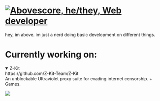# [![Abovescore, he/they, Web developer](https://readme-typing-svg.demolab.com?font=Fira+Code&pause=1000&width=435&lines=Abovescore;he%2Fthey;Web+developer)](https://git.io/typing-svg)
hey, im above.
im just a nerd doing basic development on different things.

# Currently working on:
<details open>
<summary>Z-Kit</summary>
https://github.com/Z-Kit-Team/Z-Kit
<br>An unblockable Ultraviolet proxy suite for evading internet censorship. + Games.
</details>

![](https://komarev.com/ghpvc/?username=Abovescore&color=blue)
